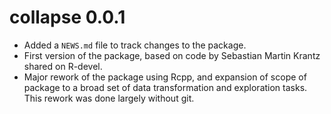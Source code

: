 # collapse 0.0.1

* Added a `NEWS.md` file to track changes to the package.
* First version of the package, based on code by Sebastian Martin Krantz
  shared on R-devel.
* Major rework of the package using Rcpp, and expansion of scope of package to a broad     set of data transformation and exploration tasks. This rework was done largely without   git.
